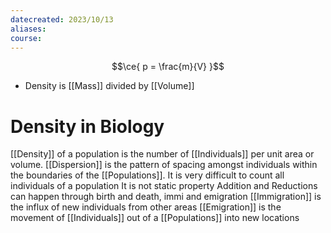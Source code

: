 ```yaml
---
datecreated: 2023/10/13
aliases: 
course:
---
```

$$\ce{ p = \frac{m}{V} }$$

- Density is [[Mass]] divided by [[Volume]]

# Density in Biology

[[Density]] of a population is the number of [[Individuals]] per unit area or volume.
[[Dispersion]] is the pattern of spacing amongst individuals within the boundaries of the [[Populations]].
It is very difficult to count all individuals of a population
It is not static property
Addition and Reductions can happen through birth and death, immi and emigration
[[Immigration]] is the influx of new individuals from other areas
[[Emigration]] is the movement of [[Individuals]] out of a [[Populations]] into new locations
